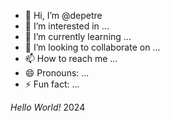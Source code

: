 - 👋 Hi, I’m @depetre
- 👀 I’m interested in ...
- 🌱 I’m currently learning ...
- 💞️ I’m looking to collaborate on ...
- 📫 How to reach me ...
- 😄 Pronouns: ...
- ⚡ Fun fact: ...

*Hello World!*
 2024

<!---
depetre/depetre is a ✨ special ✨ repository because its `README.md` (this file) appears on your GitHub profile.
You can click the Preview link to take a look at your changes.
--->

